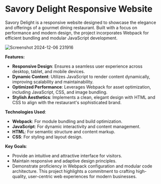 # Savory Delight Responsive Website
Savory Delight is a responsive website designed to showcase the elegance and offerings of a gourmet dining restaurant. Built with a focus on performance and modern design, the project incorporates Webpack for efficient bundling and modular JavaScript development.


![Screenshot 2024-12-06 231916](https://github.com/user-attachments/assets/747c22f3-a312-46df-8151-39d48166f6f4)

**Features:**
- **Responsive Design**: Ensures a seamless user experience across desktop, tablet, and mobile devices.
- **Dynamic Content**: Utilizes JavaScript to render content dynamically, improving scalability and maintainability.
- **Optimized Performance**: Leverages Webpack for asset optimization, including JavaScript, CSS, and image bundling.
- **Stylish Aesthetics**: Implements a clean, elegant design with HTML and CSS to align with the restaurant's sophisticated brand.
  
**Technologies Used**:
- **Webpack**: For module bundling and build optimization.
- **JavaScript**: For dynamic interactivity and content management.
- **HTML**: For semantic structure and content markup.
- **CSS**: For styling and layout design.

**Key Goals**:
- Provide an intuitive and attractive interface for visitors.
- Maintain responsive and adaptive design principles.
- Demonstrate proficiency in Webpack configuration and modular code architecture.
This project highlights a commitment to crafting high-quality, user-centric web experiences for modern businesses.
